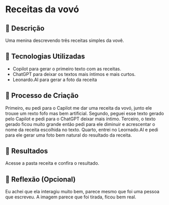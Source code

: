 # Receitas da vovó

## 📒 Descrição
Uma menina descrevendo três receitas simples da vovê.

## 🤖 Tecnologias Utilizadas
* Copilot para gerar o primeiro texto com as receitas.
* ChatGPT para deixar os textos mais íntimos e mais curtos.
* Leonardo.AI para gerar a foto da receita

## 🧐 Processo de Criação
Primeiro, eu pedi para o Capilot me dar uma receita da vovó, junto ele trouxe um rexto fofo mas bem artificial.
Segundo, peguei esse texto gerado pelo Capilot e pedi para o ChatGPT deixar mais íntimo.
Terceiro, o texto gerado ficou muito grande então pedi para ele diminuir e acrescentar o nome da receita escolhida no texto.
Quarto, entrei no Leornado.AI e pedi para ele gerar uma foto bem natural do resultado da receita.

## 🚀 Resultados
Acesse a pasta receita e confira o resultado.

## 💭 Reflexão (Opcional)
Eu achei que ela interagiu muito bem, parece mesmo que foi uma pessoa que escreveu. A imagem parece que foi tirada, ficou bem real.

